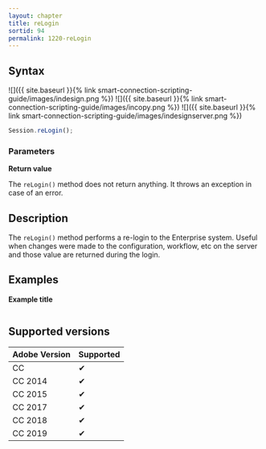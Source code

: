 ```yaml
---
layout: chapter
title: reLogin
sortid: 94
permalink: 1220-reLogin
---
```

## Syntax

![]({{ site.baseurl }}{% link smart-connection-scripting-guide/images/indesign.png %}) ![]({{ site.baseurl }}{% link smart-connection-scripting-guide/images/incopy.png %}) ![]({{ site.baseurl }}{% link smart-connection-scripting-guide/images/indesignserver.png %})
```javascript
Session.reLogin();
```

### Parameters

**Return value**

The `reLogin()` method does not return anything. It throws an exception in case of an error.

## Description

The `reLogin()` method performs a re-login to the Enterprise system. Useful when changes were made to the configuration, workflow, etc on the server and those value are returned during the login. 

## Examples

**Example title**

```javascript

```

## Supported versions

| Adobe Version | Supported |
|---------------|---------|
| CC            | ✔       |
| CC 2014       | ✔       |
| CC 2015       | ✔       |
| CC 2017       | ✔       |
| CC 2018       | ✔       |
| CC 2019       | ✔       |
